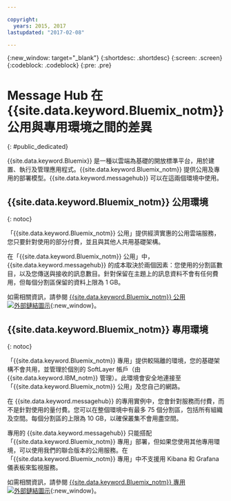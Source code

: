 ```yaml
---

copyright:
  years: 2015, 2017
lastupdated: "2017-02-08"

---
```


{:new_window: target="_blank"}
{:shortdesc: .shortdesc}
{:screen: .screen}
{:codeblock: .codeblock}
{:pre: .pre}

# Message Hub 在 {{site.data.keyword.Bluemix_notm}} 公用與專用環境之間的差異
{: #public_dedicated}

{{site.data.keyword.Bluemix}} 是一種以雲端為基礎的開放標準平台，用於建置、執行及管理應用程式。{{site.data.keyword.Bluemix_notm}} 提供公用及專用的部署模型。{{site.data.keyword.messagehub}} 可以在這兩個環境中使用。

## {{site.data.keyword.Bluemix_notm}} 公用環境
{: notoc}

「{{site.data.keyword.Bluemix_notm}} 公用」提供經濟實惠的公用雲端服務，您只要針對使用的部分付費，並且與其他人共用基礎架構。

在「{{site.data.keyword.Bluemix_notm}} 公用」中，{{site.data.keyword.messagehub}} 的成本取決於兩個因素：您使用的分割區數目，以及您傳送與接收的訊息數目。針對保留在主題上的訊息資料不會有任何費用，但每個分割區保留的資料上限為
1 GB。

如需相關資訊，請參閱 [{{site.data.keyword.Bluemix_notm}} 公用 ![外部鏈結圖示](../../icons/launch-glyph.svg "外部鏈結圖示")](https://www.ibm.com/cloud-computing/bluemix/public){:new_window}。


## {{site.data.keyword.Bluemix_notm}} 專用環境
{: notoc}

「{{site.data.keyword.Bluemix_notm}} 專用」提供較隔離的環境，您的基礎架構不會共用，並管理於個別的 SoftLayer
帳戶（由 {{site.data.keyword.IBM_notm}} 管理）。此環境會安全地連接至「{{site.data.keyword.Bluemix_notm}} 公用」及您自己的網路。

在 {{site.data.keyword.messagehub}} 的專用實例中，您會針對服務而付費，而不是針對使用的量付費。您可以在整個環境中有最多 75
個分割區，包括所有組織及空間。每個分割區的上限為 10 GB，以確保叢集不會用盡空間。

專用的 {{site.data.keyword.messagehub}} 只能搭配「{{site.data.keyword.Bluemix_notm}} 專用」部署，但如果您使用其他專用環境，可以使用我們的聯合版本的公用服務。在「{{site.data.keyword.Bluemix_notm}} 專用」中不支援用 Kibana 和 Grafana 儀表板來監視服務。

如需相關資訊，請參閱 [{{site.data.keyword.Bluemix_notm}} 專用 ![外部鏈結圖示](../../icons/launch-glyph.svg "外部鏈結圖示")](http://www.ibm.com/cloud-computing/bluemix/dedicated/){:new_window}。


